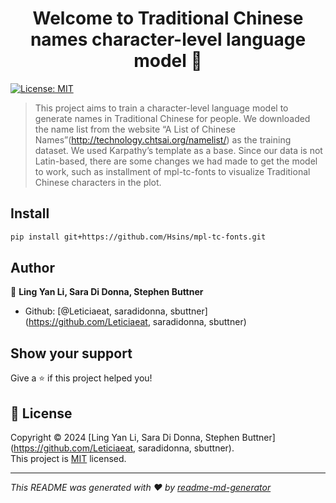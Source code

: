 <h1 align="center">Welcome to Traditional Chinese names character-level language model  👋</h1>
<p>
  <a href="https://opensource.org/license/mit" target="_blank">
    <img alt="License: MIT" src="https://img.shields.io/badge/License-MIT-yellow.svg" />
  </a>
</p>

> This project aims to train a character-level language model to generate names in Traditional Chinese for people. We downloaded the name list from the website “A List of Chinese Names”(http://technology.chtsai.org/namelist/) as the training dataset. We used Karpathy’s template as a base. Since our data is not Latin-based, there are some changes we had made to get the model to work, such as installment of mpl-tc-fonts to visualize Traditional Chinese characters in the plot. 

## Install

```sh
pip install git+https://github.com/Hsins/mpl-tc-fonts.git 
```

## Author

👤 **Ling Yan Li, Sara Di Donna, Stephen Buttner**

* Github: [@Leticiaeat, saradidonna, sbuttner](https://github.com/Leticiaeat, saradidonna, sbuttner)

## Show your support

Give a ⭐️ if this project helped you!

## 📝 License

Copyright © 2024 [Ling Yan Li, Sara Di Donna, Stephen Buttner](https://github.com/Leticiaeat, saradidonna, sbuttner).<br />
This project is [MIT](https://opensource.org/license/mit) licensed.

***
_This README was generated with ❤️ by [readme-md-generator](https://github.com/kefranabg/readme-md-generator)_